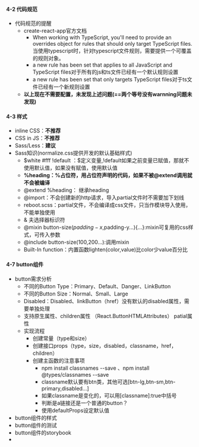 ####  4-2 代码规范
  - 代码规范的提醒
    - create-react-app官方文档
      - When working with TypeScript, you'll need to provide an overrides object for rules that should only target TypeScript files.当使用typescript时，针对typescript文件规则，需要提供一个可覆盖的规则对象。
      - a new rule has been set that applies to all JavaScript and TypeScript files对于所有的js和ts文件已经有一个默认规则设置
      - a new rule has been set that only targets TypeScript files对于ts文件已经有一个新规则设置
    - **以上现在不需要配置，未发现上述问题(==两个等号没有warnning问题未发现)**
####  4-3 样式
  - inline CSS：**不推荐**
  - CSS in JS：**不推荐**
  - Sass/Less：**建议**
  - Sass知识(normalize.css提供开发的默认基础样式)
    - $white #fff !default  ：$定义变量,!default如果之前变量已赋值，那就不使用默认值，如果没有赋值，使用默认值
    - **%heading：%占位符，用占位符声明的代码，如果不被@extend调用就不会被编译**
    - @extend %heading： 继承heading
    - @import：不会创建新的http请求，导入partial文件时不需要加下划线
    - reboot.scss：partial文件，不会编译成css文件，只当作模块导入使用，不能单独使用
    - & 夫选择器标识符
    - @mixin button-size($padding-x,$padding-y...){...}:mixin可复用的css样式，可传入参数
    - @include button-size(100,200...):调用mixin
    - Built-In function：内置函数lighten(color,value)比color少value百分比
####  4-7 button组件
  - button需求分析
    - 不同的Button Type：Primary、Default、Danger、LinkButton
    - 不同的Button Size：Normal、Small、Large
    - Disabled：Disabled、linkButton（href）没有默认的disabled属性，需要单独处理
    - 支持原生属性、children属性
     （React.ButtonHTMLAttributes<HTMLelement>）
      patial属性
    - 实现流程
      - 创建常量（type和size）
      - 创建接口props（type，size，disabled，classname，href，children）
      - 创建主函数的注意事项
        - npm install classnames --save 、npm install @types/classnames --save 
        - classname默认要有btn类，其他可选[btn-lg,btn-sm,btn-primary,disabled...]
        - 如果classname是变化的，可以用[classname]:true中括号
        - 判断是a链接还是一个普通的button？
        - 使用defaultProps设定默认值
  - button组件的样式
  - button组件的测试
  - button组件的storybook
  - 
    